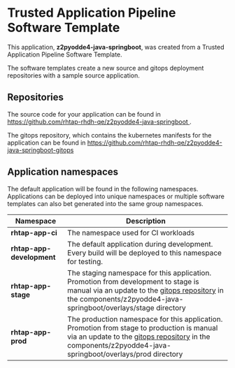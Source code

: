 # Trusted Application Pipeline Software Template

This application, **z2pyodde4-java-springboot**, was created from a Trusted Application Pipeline Software Template.

The software templates create a new source and gitops deployment repositories with a sample source application. 

## Repositories

The source code for your application can be found in [https://github.com/rhtap-rhdh-qe/z2pyodde4-java-springboot ](https://github.com/rhtap-rhdh-qe/z2pyodde4-java-springboot ).
 
The gitops repository, which contains the kubernetes manifests for the application can be found in 
[https://github.com/rhtap-rhdh-qe/z2pyodde4-java-springboot-gitops ](https://github.com/rhtap-rhdh-qe/z2pyodde4-java-springboot-gitops ) 

## Application namespaces 

The default application will be found in the following namespaces. Applications can be deployed into unique namespaces or multiple software templates can also bet generated into the same group namespaces.  

|  Namespace   |  Description   |  
| -------- | -------- |
| **rhtap-app-ci** | The namespace used for CI workloads |
| **rhtap-app-development** | The default application during development. Every build will be deployed to this namespace for testing. |
| **rhtap-app-stage** | The staging namespace for this application. Promotion from development to stage is manual via an update to the [gitops repository](https://github.com/rhtap-rhdh-qe/z2pyodde4-java-springboot-gitops ) in the components/z2pyodde4-java-springboot/overlays/stage directory |
| **rhtap-app-prod** | The production namespace for this application. Promotion from stage to production is manual via an update to the [gitops repository](https://github.com/rhtap-rhdh-qe/z2pyodde4-java-springboot-gitops ) in the components/z2pyodde4-java-springboot/overlays/prod directory |